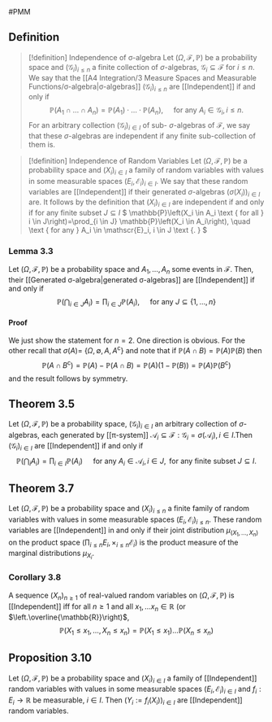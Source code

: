 #PMM 
## Definition
> [!definition] Independence of σ-algebra
> Let $(\Omega, \mathscr{F}, \mathbb{P})$ be a probability space and $\left(\mathscr{G}_i\right)_{i \leqslant n}$ a finite collection of $\sigma$-algebras, $\mathscr{G}_i \subseteq \mathscr{F}$ for $i \leqslant n$. We say that the [[A4 Integration/3 Measure Spaces and Measurable Functions/σ-algebra|σ-algebras]] $\left(\mathscr{G}_i\right)_{i \leqslant n}$ are [[Independent]] if and only if
> $$\mathbb{P}\left(A_1 \cap \ldots \cap A_n\right)=\mathbb{P}\left(A_1\right) \cdot \ldots \cdot \mathbb{P}\left(A_n\right), \quad \text { for any } A_i \in \mathscr{G}_i, i \leqslant n .$$
> For an arbitrary collection $\left(\mathscr{G}_i\right)_{i \in I}$ of sub- $\sigma$-algebras of $\mathscr{F}$, we say that these $\sigma$-algebras are independent if any finite sub-collection of them is.

> [!definition] Independence of Random Variables
> Let $(\Omega, \mathscr{F}, \mathbb{P})$ be a probability space and $\left(X_i\right)_{i \in I}$ a family of random variables with values in some measurable spaces $\left(E_i, \mathscr{E}_i\right)_{i \in I}$. We say that these random variables are [[Independent]] if their generated $\sigma$-algebras $\left(\sigma\left(X_i\right)\right)_{i \in I}$ are.
> It follows by the definition that $\left(X_i\right)_{i \in I}$ are independent if and only if for any finite subset $J \subseteq I$
> $
> \mathbb{P}\left(X_i \in A_i \text { for all } i \in J\right)=\prod_{i \in J} \mathbb{P}\left(X_i \in A_i\right), \quad \text { for any } A_i \in \mathscr{E}_i, i \in J \text {. }
> $

### Lemma 3.3
Let $(\Omega, \mathscr{F}, \mathbb{P})$ be a probability space and $A_1, \ldots, A_n$ some events in $\mathscr{F}$. Then, their [[Generated σ-algebra|generated σ-algebras]] are [[Independent]] if and only if
$$
\mathbb{P}\left(\bigcap_{i \in J} A_i\right)=\prod_{i \in J} \mathbb{P}\left(A_i\right), \quad \text { for any } J \subseteq\{1, \ldots, n\}
$$
#### Proof
We just show the statement for $n=2$. One direction is obvious. For the other recall that $\sigma(A)=$ $\left\{\Omega, \emptyset, A, A^{\mathrm{c}}\right\}$ and note that if $\mathbb{P}(A \cap B)=\mathbb{P}(A) \mathbb{P}(B)$ then
$$
\mathbb{P}\left(A \cap B^{\mathrm{c}}\right)=\mathbb{P}(A)-\mathbb{P}(A \cap B)=\mathbb{P}(A)(1-\mathbb{P}(B))=\mathbb{P}(A) \mathbb{P}\left(B^{\mathrm{c}}\right)
$$
and the result follows by symmetry.

## Theorem 3.5
Let $(\Omega, \mathscr{F}, \mathbb{P})$ be a probability space, $\left(\mathscr{G}_i\right)_{i \in I}$ an arbitrary collection of $\sigma$-algebras, each generated by [[π-system]] $\mathscr{A}_i \subseteq \mathscr{F}: \mathscr{G}_i=\sigma\left(\mathscr{A}_i\right), i \in I$.Then $\left(\mathscr{G}_i\right)_{i \in I}$ are [[Independent]] if and only if
$$
\mathbb{P}\left(\bigcap_i A_i\right)=\prod_{i \in I} \mathbb{P}\left(A_i\right) \quad \text { for any } A_i \in \mathscr{A}_i, i \in J, \text { for any finite subset } J \subseteq I \text {. }
$$

## Theorem 3.7
Let $(\Omega, \mathscr{F}, \mathbb{P})$ be a probability space and $\left(X_i\right)_{i \leqslant n}$ a finite family of random variables with values in some measurable spaces $\left(E_i, \mathscr{E}_i\right)_{i \leqslant n}$. These random variables are [[Independent]] in and only if their joint distribution $\mu_{\left(X_1, \ldots, X_n\right)}$ on the product space $\left(\prod_{i \leqslant n} E_i, \times_{i \leqslant n} \mathscr{E}_i\right)$ is the product measure of the marginal distributions $\mu_{X_i}$.

### Corollary 3.8
A sequence $\left(X_n\right)_{n \geqslant 1}$ of real-valued random variables on $(\Omega, \mathscr{F}, \mathbb{P})$ is [[Independent]] iff for all $n \geqslant 1$ and all $x_1, \ldots x_n \in \mathbb{R}$ (or $\left.\overline{\mathbb{R}}\right)$,
$$
\mathbb{P}\left(X_1 \leqslant x_1, \ldots, X_n \leqslant x_n\right)=\mathbb{P}\left(X_1 \leqslant x_1\right) \ldots \mathbb{P}\left(X_n \leqslant x_n\right)
$$
## Proposition 3.10
Let $(\Omega, \mathscr{F}, \mathbb{P})$ be a probability space and $\left(X_i\right)_{i \in I}$ a family of [[Independent]] random variables with values in some measurable spaces $\left(E_i, \mathscr{E}_i\right)_{i \in I}$ and $f_i: E_i \rightarrow \mathbb{R}$ be measurable, $i \in I$. Then $\left(Y_i:=f_i\left(X_i\right)\right)_{i \in I}$ are [[Independent]] random variables.

